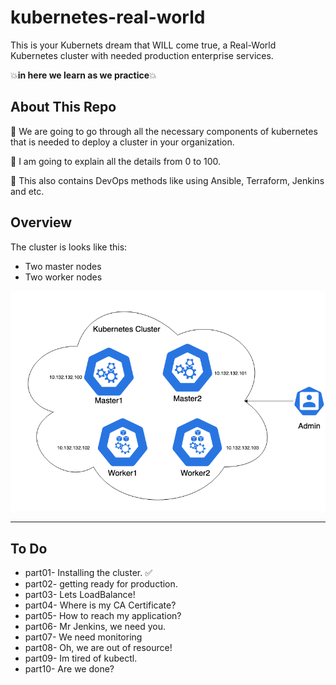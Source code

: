 # kubernetes-real-world
This is your Kubernets dream that WILL come true, a Real-World Kubernetes cluster with needed production enterprise services.

💥**in here we learn as we practice**💥

## About This Repo
📌 We are going to go through all the necessary components of kubernetes that is needed to deploy a cluster in your organization.

📌 I am going to explain all the details from 0 to 100.

📌 This also contains DevOps methods like using Ansible, Terraform, Jenkins and etc.


## Overview
The cluster is looks like this:
- Two master nodes
- Two worker nodes
<p align="center">
 <img alt="Ansible Logo" src="cluster.png">
</p>

--------
## To Do
- part01- Installing the cluster. ✅
- part02- getting ready for production.
- part03- Lets LoadBalance!
- part04- Where is my CA Certificate?
- part05- How to reach my application?
- part06- Mr Jenkins, we need you.
- part07- We need monitoring
- part08- Oh, we are out of resource!
- part09- Im tired of kubectl.
- part10- Are we done?
